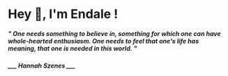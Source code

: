 <h1 title="head"> Hey 👋, I'm Endale !</h1>

**<h5><i>" One needs something to believe in, something for which one can have whole-hearted enthusiasm. One needs to feel that one's life has meaning, that one is needed in this world. "</i></h5>**

*<b>___ Hannah Szenes ___</b>*
